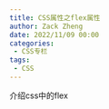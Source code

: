 ```yaml
---
title: CSS属性之flex属性
author: Zack Zheng
date: 2022/11/09 00:00
categories:
 - CSS专栏
tags:
 - CSS
---
```


介绍css中的flex

<simple-img src="https://s11.ax1x.com/2024/02/24/pFU7NJe.png"></simple-img>
